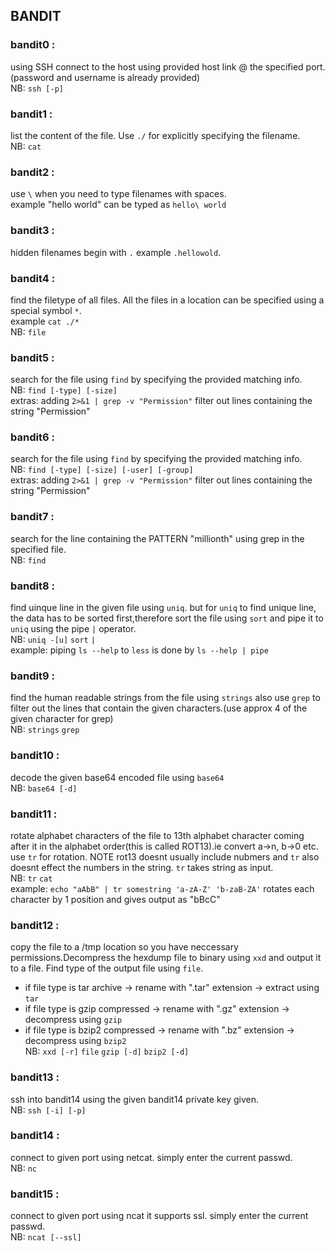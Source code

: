 ## BANDIT


### bandit0 :
using SSH connect to the host using  provided host link @ the specified port.
(password and username is already provided)
<br> NB: `ssh [-p]` 

### bandit1 :
list the content of the file. Use `./` for explicitly specifying the filename.
<br>NB: `cat` 

### bandit2 :
use `\` when you need to type filenames with spaces. 
<br>example "hello world" can be typed as `hello\ world`

### bandit3 : 
hidden filenames begin with `.` example `.hellowold`.

### bandit4 : 
find the filetype of all files. All the files in a location can be
specified using a special symbol `*`. 
<br>example `cat ./*`
<br>NB: `file` 

### bandit5 :
search for the file using `find` by specifying the provided matching info.
<br>NB: `find [-type] [-size]`
<br>extras: adding `2>&1 | grep -v "Permission"` filter out lines containing the string "Permission"

### bandit6 :
search for the file using `find` by specifying the provided matching info.
<br>NB: `find [-type] [-size] [-user] [-group]`
<br>extras: adding `2>&1 | grep -v "Permission"` filter out lines containing the string "Permission"

### bandit7 :
search for the line containing the PATTERN "millionth" using grep in the specified file.
<br>NB: `find` 

### bandit8 :
find uinque line in the given file using `uniq`. but for `uniq` to find unique line, the data has to be sorted first,therefore sort the file using `sort` and pipe it to `uniq` using the pipe `|` operator.
<br>NB: `uniq -[u]` `sort` `|`
<br>example: piping `ls --help` to `less` is done by `ls --help | pipe` 

### bandit9 :
find the human readable strings from the file using `strings` also use `grep` to filter out the lines that contain the given characters.(use approx 4 of the given character for grep)
<br>NB: `strings` `grep`  

### bandit10 :
decode the given base64 encoded file using `base64` 
<br>NB: `base64 [-d]` 

### bandit11 :
rotate alphabet characters of the file to 13th alphabet character coming after it in the alphabet order(this is called ROT13).ie convert a->n, b->0 etc. use `tr` for rotation. NOTE rot13 doesnt usually include nubmers and `tr` also doesnt effect the numbers in the string. `tr` takes string as input.
<br>NB: `tr` `cat`
<br>example: `echo "aAbB" | tr somestring 'a-zA-Z' 'b-zaB-ZA'` rotates each character by 1 position and gives output as "bBcC"

### bandit12 :
copy the file to a /tmp location so you have neccessary permissions.Decompress the hexdump file to binary using `xxd` and output it to a file. Find type of the output file using `file`.
* if file type is tar archive -> rename with ".tar" extension -> extract using `tar`
* if file type is gzip compressed -> rename with ".gz" extension -> decompress using `gzip`
* if file type is bzip2 compressed -> rename with ".bz" extension -> decompress using `bzip2`
<br>NB: `xxd [-r]` `file` `gzip [-d]` `bzip2 [-d]`  

### bandit13 :
ssh into bandit14 using the given bandit14 private key given. 
<br>NB: `ssh [-i] [-p]`

### bandit14 :
connect to given port using netcat. simply enter the current passwd.
<br>NB: `nc`

### bandit15 :
connect to given port using ncat it supports ssl. simply enter the current passwd.
<br>NB: `ncat [--ssl]`

	 
	 

